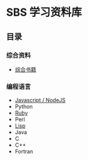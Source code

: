 # SBS 学习资料库

## 目录

### 综合资料

* [综合书籍](./book/index.md)

### 编程语言

* [Javascript / NodeJS](./js/index.md)
* Python
* [Ruby](./ruby/index.md)
* Perl
* [Lisp](./lisp/index.md)
* Java
* C
* C++
* Fortran
